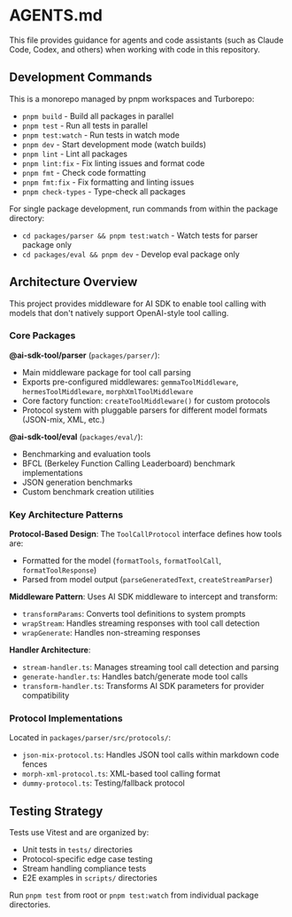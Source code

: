 # AGENTS.md

This file provides guidance for agents and code assistants (such as Claude Code, Codex, and others) when working with code in this repository.

## Development Commands

This is a monorepo managed by pnpm workspaces and Turborepo:

- `pnpm build` - Build all packages in parallel
- `pnpm test` - Run all tests in parallel
- `pnpm test:watch` - Run tests in watch mode
- `pnpm dev` - Start development mode (watch builds)
- `pnpm lint` - Lint all packages
- `pnpm lint:fix` - Fix linting issues and format code
- `pnpm fmt` - Check code formatting
- `pnpm fmt:fix` - Fix formatting and linting issues
- `pnpm check-types` - Type-check all packages

For single package development, run commands from within the package directory:

- `cd packages/parser && pnpm test:watch` - Watch tests for parser package only
- `cd packages/eval && pnpm dev` - Develop eval package only

## Architecture Overview

This project provides middleware for AI SDK to enable tool calling with models that don't natively support OpenAI-style tool calling.

### Core Packages

**@ai-sdk-tool/parser** (`packages/parser/`):

- Main middleware package for tool call parsing
- Exports pre-configured middlewares: `gemmaToolMiddleware`, `hermesToolMiddleware`, `morphXmlToolMiddleware`
- Core factory function: `createToolMiddleware()` for custom protocols
- Protocol system with pluggable parsers for different model formats (JSON-mix, XML, etc.)

**@ai-sdk-tool/eval** (`packages/eval/`):

- Benchmarking and evaluation tools
- BFCL (Berkeley Function Calling Leaderboard) benchmark implementations
- JSON generation benchmarks
- Custom benchmark creation utilities

### Key Architecture Patterns

**Protocol-Based Design**: The `ToolCallProtocol` interface defines how tools are:

- Formatted for the model (`formatTools`, `formatToolCall`, `formatToolResponse`)
- Parsed from model output (`parseGeneratedText`, `createStreamParser`)

**Middleware Pattern**: Uses AI SDK middleware to intercept and transform:

- `transformParams`: Converts tool definitions to system prompts
- `wrapStream`: Handles streaming responses with tool call detection
- `wrapGenerate`: Handles non-streaming responses

**Handler Architecture**:

- `stream-handler.ts`: Manages streaming tool call detection and parsing
- `generate-handler.ts`: Handles batch/generate mode tool calls
- `transform-handler.ts`: Transforms AI SDK parameters for provider compatibility

### Protocol Implementations

Located in `packages/parser/src/protocols/`:

- `json-mix-protocol.ts`: Handles JSON tool calls within markdown code fences
- `morph-xml-protocol.ts`: XML-based tool calling format
- `dummy-protocol.ts`: Testing/fallback protocol

## Testing Strategy

Tests use Vitest and are organized by:

- Unit tests in `tests/` directories
- Protocol-specific edge case testing
- Stream handling compliance tests
- E2E examples in `scripts/` directories

Run `pnpm test` from root or `pnpm test:watch` from individual package directories.
